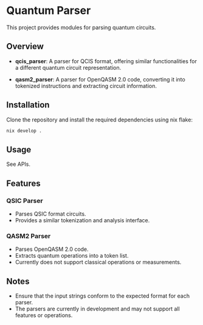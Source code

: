 # Quantum Parser

<!-- SPHINX-START -->

This project provides modules for parsing quantum circuits.

## Overview

- **qcis_parser**: A parser for QCIS format, offering similar functionalities for a different quantum circuit representation.

- **qasm2_parser**: A parser for OpenQASM 2.0 code, converting it into tokenized instructions and extracting circuit information.

## Installation

Clone the repository and install the required dependencies using nix flake:

```bash
nix develop .
```

## Usage

See APIs.

## Features

### QSIC Parser

- Parses QSIC format circuits.
- Provides a similar tokenization and analysis interface.

### QASM2 Parser

- Parses OpenQASM 2.0 code.
- Extracts quantum operations into a token list.
- Currently does not support classical operations or measurements.

## Notes

- Ensure that the input strings conform to the expected format for each parser.
- The parsers are currently in development and may not support all features or operations.
